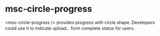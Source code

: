 # msc-circle-progress
&lt;msc-circle-progress /> provides progress with circle shape. Developers could use it to indicate upload、form complete status for users.
